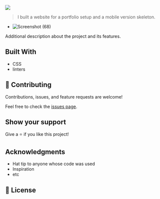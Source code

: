 ![](https://img.shields.io/badge/Microverse-blueviolet)



> I built a website for a portfolio setup and a mobile version skeleton.

- ![Screenshot (68)](https://user-images.githubusercontent.com/75728472/145391695-0f25c2be-9b72-4131-b5e0-3019d9eb3d3a.png)

Additional description about the project and its features.

## Built With

- CSS
- linters

## 🤝 Contributing

Contributions, issues, and feature requests are welcome!

Feel free to check the [issues page](../../issues/).

## Show your support

Give a ⭐️ if you like this project!

## Acknowledgments

- Hat tip to anyone whose code was used
- Inspiration
- etc

## 📝 License
